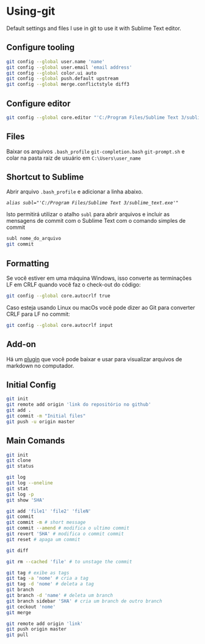 # Using-git

Default settings and files I use in git to use it with Sublime Text editor.

## Configure tooling

```sh
git config --global user.name 'name'
git config --global user.email 'email address'
git config --global color.ui auto
git config --global push.default upstream
git config --global merge.conflictstyle diff3
```

## Configure editor

```sh
git config --global core.editor "'C:/Program Files/Sublime Text 3/sublime_text.exe' -n -w"
```
## Files

Baixar os arquivos `.bash_profile` `git-completion.bash` `git-prompt.sh` e colar na pasta raiz de usuário em `C:\Users\user_name`

## Shortcut to Sublime

Abrir arquivo `.bash_profile` e adicionar a linha abaixo. 

*`alias subl="'C:/Program Files/Sublime Text 3/sublime_text.exe'"`*

Isto permitirá utilizar o atalho `subl` para abrir arquivos e incluir as mensagens de commit com o Sublime Text com o comando simples de commit

```sh
subl nome_do_arquivo
git commit
```

## Formatting

Se você estiver em uma máquina Windows, isso converte as terminações LF em CRLF quando você faz o check-out do código:
```sh
git config --global core.autocrlf true
```
Caso esteja usando Linux ou macOs você pode dizer ao Git para converter CRLF para LF no commit:
```sh
git config --global core.autocrlf input
```

## Add-on

Há um [plugin](https://packagecontrol.io/installation#st3) que você pode baixar e usar para visualizar arquivos de markdown no computador.

## Initial Config

```sh
git init
git remote add origin 'link do repositório no github'
git add .
git commit -m "Initial files"
git push -u origin master
```

## Main Comands

```sh
git init
git clone
git status

git log
git log --oneline
git stat
git log -p
git show 'SHA'

git add 'file1' 'file2' 'fileN'
git commit
git commit -m # short message
git commit --amend # modifica o ultimo commit
git revert 'SHA' # modifica o commit commit
git reset # apaga um commit

git diff

git rm --cached 'file' # to unstage the commit

git tag # exibe as tags
git tag -a 'nome' # cria a tag 
git tag -d 'nome' # deleta a tag
git branch
git branch -d 'name' # deleta um branch
git branch sidebar 'SHA' # cria um branch de outro branch
git ceckout 'nome'
git merge

git remote add origin 'link'
git push origin master
git pull
```

